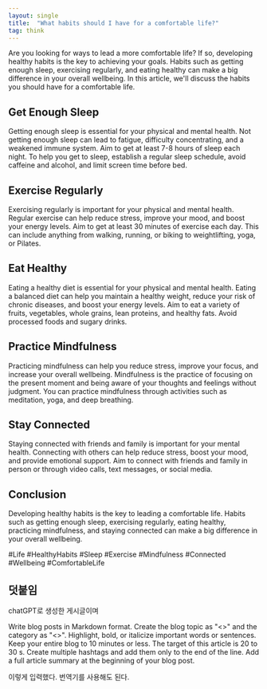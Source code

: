 ```yaml
---
layout: single
title:  "What habits should I have for a comfortable life?"
tag: think
---
```

Are you looking for ways to lead a more comfortable life? If so, developing healthy habits is the key to achieving your goals. Habits such as getting enough sleep, exercising regularly, and eating healthy can make a big difference in your overall wellbeing. In this article, we'll discuss the habits you should have for a comfortable life.

## Get Enough Sleep

Getting enough sleep is essential for your physical and mental health. Not getting enough sleep can lead to fatigue, difficulty concentrating, and a weakened immune system. Aim to get at least 7-8 hours of sleep each night. To help you get to sleep, establish a regular sleep schedule, avoid caffeine and alcohol, and limit screen time before bed.

## Exercise Regularly

Exercising regularly is important for your physical and mental health. Regular exercise can help reduce stress, improve your mood, and boost your energy levels. Aim to get at least 30 minutes of exercise each day. This can include anything from walking, running, or biking to weightlifting, yoga, or Pilates.

## Eat Healthy

Eating a healthy diet is essential for your physical and mental health. Eating a balanced diet can help you maintain a healthy weight, reduce your risk of chronic diseases, and boost your energy levels. Aim to eat a variety of fruits, vegetables, whole grains, lean proteins, and healthy fats. Avoid processed foods and sugary drinks.

## Practice Mindfulness

Practicing mindfulness can help you reduce stress, improve your focus, and increase your overall wellbeing. Mindfulness is the practice of focusing on the present moment and being aware of your thoughts and feelings without judgment. You can practice mindfulness through activities such as meditation, yoga, and deep breathing.

## Stay Connected

Staying connected with friends and family is important for your mental health. Connecting with others can help reduce stress, boost your mood, and provide emotional support. Aim to connect with friends and family in person or through video calls, text messages, or social media.

## Conclusion

Developing healthy habits is the key to leading a comfortable life. Habits such as getting enough sleep, exercising regularly, eating healthy, practicing mindfulness, and staying connected can make a big difference in your overall wellbeing.

#Life #HealthyHabits #Sleep #Exercise #Mindfulness #Connected #Wellbeing #ComfortableLife


## 덧붙임

chatGPT로 생성한 게시글이며

Write blog posts in Markdown format.
Create the blog topic as "<<TOPIC>>" and the category as "<<CATEGORY>>".
Highlight, bold, or italicize important words or sentences.
Keep your entire blog to 10 minutes or less.
The target of this article is 20 to 30 s.
Create multiple hashtags and add them only to the end of the line.
Add a full article summary at the beginning of your blog post.

이렇게 입력했다. 번역기를 사용해도 된다.